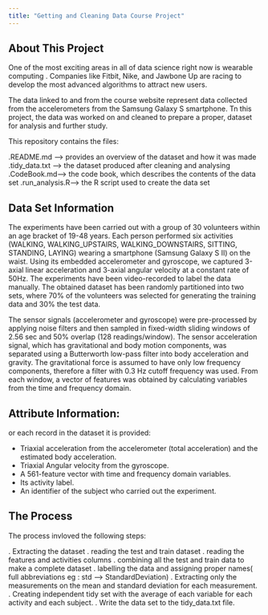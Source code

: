 ```yaml
---
title: "Getting and Cleaning Data Course Project"
---
```



## About This Project


One of the most exciting areas in all of data science right now is wearable computing . Companies like Fitbit, Nike, and Jawbone Up are racing to develop the most advanced algorithms to attract new users. 

The data linked to and from the course website represent data collected from the accelerometers from the Samsung Galaxy S smartphone. Tn this project, the data was worked on and cleaned to prepare a proper, dataset for analysis and further study.

This repository contains the files:

.README.md  -->  provides an overview of the dataset and how it was made
.tidy_data.txt --> the dataset produced after cleaning and analysing
.CodeBook.md--> the code book, which describes the contents of the data set 
.run_analysis.R--> the R script used to create the data set 

## Data Set Information

The experiments have been carried out with a group of 30 volunteers within an age bracket of 19-48 years. Each person performed six activities (WALKING, WALKING_UPSTAIRS, WALKING_DOWNSTAIRS, SITTING, STANDING, LAYING) wearing a smartphone (Samsung Galaxy S II) on the waist. Using its embedded accelerometer and gyroscope, we captured 3-axial linear acceleration and 3-axial angular velocity at a constant rate of 50Hz. The experiments have been video-recorded to label the data manually. The obtained dataset has been randomly partitioned into two sets, where 70% of the volunteers was selected for generating the training data and 30% the test data. 

The sensor signals (accelerometer and gyroscope) were pre-processed by applying noise filters and then sampled in fixed-width sliding windows of 2.56 sec and 50% overlap (128 readings/window). The sensor acceleration signal, which has gravitational and body motion components, was separated using a Butterworth low-pass filter into body acceleration and gravity. The gravitational force is assumed to have only low frequency components, therefore a filter with 0.3 Hz cutoff frequency was used. From each window, a vector of features was obtained by calculating variables from the time and frequency domain.


## Attribute Information:

or each record in the dataset it is provided: 
- Triaxial acceleration from the accelerometer (total acceleration) and the estimated body acceleration. 
- Triaxial Angular velocity from the gyroscope. 
- A 561-feature vector with time and frequency domain variables. 
- Its activity label. 
- An identifier of the subject who carried out the experiment.


## The Process

The process invloved the following steps:

. Extracting the dataset
. reading the test and train dataset
. reading the features and activities columns
. combining all the test and train data to make a complete dataset
. labelling the data and assigning proper names( full abbreviations eg : std --> StandardDeviation)
. Extracting only the measurements on the mean and standard deviation for each measurement.
. Creating independent tidy set with the average of each variable for each activity and each            subject.
. Write the data set to the tidy_data.txt file.